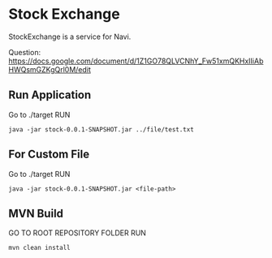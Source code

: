 # Stock Exchange

StockExchange is a service for Navi.

Question:
https://docs.google.com/document/d/1Z1GO78QLVCNhY_Fw51xmQKHxIIiAbHWQsmGZKgQrl0M/edit


## Run Application

Go to ./target RUN

```
java -jar stock-0.0.1-SNAPSHOT.jar ../file/test.txt
```

## For Custom File

Go to ./target RUN

```
java -jar stock-0.0.1-SNAPSHOT.jar <file-path>
```

## MVN Build

GO TO ROOT REPOSITORY FOLDER RUN

```
mvn clean install
```
